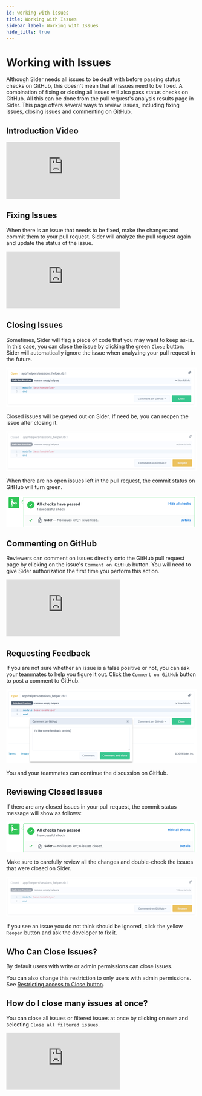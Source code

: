```yaml
---
id: working-with-issues
title: Working with Issues
sidebar_label: Working with Issues
hide_title: true
---
```


# Working with Issues

Although Sider needs all issues to be dealt with before passing status checks on GitHub, this doesn't mean that all issues need to be fixed. A combination of fixing or closing all issues will also pass status checks on GitHub.
All this can be done from the pull request's analysis results page in Sider. This page offers several ways to review issues, including fixing issues, closing issues and commenting on GitHub.

## Introduction Video

<div class="Video">
 <iframe class="Video__iframe" src="https://www.youtube.com/embed/A2CbtgI8_DY" frameborder="0" allowfullscreen></iframe>
</div>

## Fixing Issues

When there is an issue that needs to be fixed, make the changes and commit them to your pull request. Sider will analyze the pull request again and update the status of the issue.

<div class="Video">
 <iframe class="Video__iframe" src="https://www.youtube.com/embed/PBZU2Fw2k8A" frameborder="0" allowfullscreen></iframe>
</div>

## Closing Issues

Sometimes, Sider will flag a piece of code that you may want to keep as-is. In this case, you can close the issue by clicking the green `Close` button. Sider will automatically ignore the issue when analyzing your pull request in the future.

![Closing issues](../assets/issues-close-v2.png)

Closed issues will be greyed out on Sider. If need be, you can reopen the issue after closing it.

![Reopening issues](../assets/issues-reopen-v2.png)

When there are no open issues left in the pull request, the commit status on GitHub will turn green.

![PR status](../assets/pr-fixed-status.png)

## Commenting on GitHub

Reviewers can comment on issues directly onto the GitHub pull request page by clicking on the issue's `Comment on GitHub` button. You will need to give Sider authorization the first time you perform this action.

<div class="Video">
 <iframe class="Video__iframe" src="https://www.youtube.com/embed/16MuYzj_Ml0" frameborder="0" allowfullscreen></iframe>
</div>

## Requesting Feedback

If you are not sure whether an issue is a false positive or not, you can ask your teammates to help you figure it out. Click the `Comment on GitHub` button to post a comment to GitHub.

![Issue comments](../assets/issues-comment-v2.png)

You and your teammates can continue the discussion on GitHub.

## Reviewing Closed Issues

If there are any closed issues in your pull request, the commit status message will show as follows:

![PR status](../assets/pr-closed-status.png)

Make sure to carefully review all the changes and double-check the issues that were closed on Sider.

![Reopening issues](../assets/issues-reopen-v2.png)

If you see an issue you do not think should be ignored, click the yellow `Reopen` button and ask the developer to fix it.

## Who Can Close Issues?

By default users with write or admin permissions can close issues.

You can also change this restriction to only users with admin permissions. See [Restricting access to Close button](../advanced-settings/restricting-access-to-close-button.md).

## How do I close many issues at once?

You can close all issues or filtered issues at once by clicking on `more` and selecting `Close all filtered issues`.

<div class="Video">
 <iframe class="Video__iframe" src="https://www.youtube.com/embed/vnwf6pVLtWM" frameborder="0" allowfullscreen></iframe>
</div>
